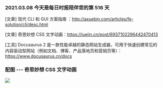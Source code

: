 ### 2021.03.08 今天是每日时报陪伴您的第 516 天

[文章] 现代 CLI 和 GUI 方案指南 ：<http://axuebin.com/articles/fe-solution/cli/desc.html>

[文章] 奇思妙想 CSS 文字动画：<https://juejin.cn/post/6937102296442470413>

[工具] Docusaurus 2 是一款性能卓越的静态网站生成器，可用于快速创建常见的内容驱动型网站（例如文档、博客、产品落地页和营销页等）：<https://www.docusaurus.cn/docs>

### 配图 --- 奇思妙想 CSS 文字动画

![](https://p1-juejin.byteimg.com/tos-cn-i-k3u1fbpfcp/7d5f2cb8e9ac4c0695597b386014412b~tplv-k3u1fbpfcp-watermark.image)
